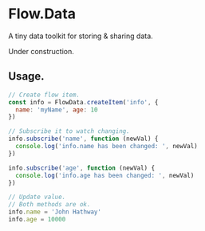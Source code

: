 # Flow.Data
A tiny data toolkit for storing & sharing data.

Under construction.

## Usage.
```javascript
// Create flow item.
const info = FlowData.createItem('info', {
  name: 'myName', age: 10
})

// Subscribe it to watch changing.
info.subscribe('name', function (newVal) {
  console.log('info.name has been changed: ', newVal)
})

info.subscribe('age', function (newVal) {
  console.log('info.age has been changed: ', newVal)
})

// Update value.
// Both methods are ok.
info.name = 'John Hathway'
info.age = 10000
```


